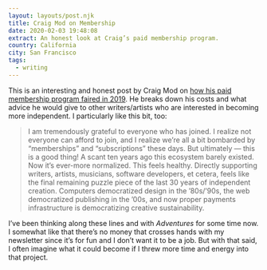 ```yaml
---
layout: layouts/post.njk
title: Craig Mod on Membership
date: 2020-02-03 19:48:08
extract: An honest look at Craig’s paid membership program.
country: California
city: San Francisco
tags:
  - writing
---
```


This is an interesting and honest post by Craig Mod on [how his paid membership program faired in 2019](https://craigmod.com/essays/membership_programs/). He breaks down his costs and what advice he would give to other writers/artists who are interested in becoming more independent. I particularly like this bit, too:

> I am tremendously grateful to everyone who has joined. I realize not everyone can afford to join, and I realize we’re all a bit bombarded by “memberships” and “subscriptions” these days. But ultimately — this is a good thing! A scant ten years ago this ecosystem barely existed. Now it’s ever-more normalized. This feels healthy. Directly supporting writers, artists, musicians, software developers, et cetera, feels like the final remaining puzzle piece of the last 30 years of independent creation. Computers democratized design in the ’80s/’90s, the web democratized publishing in the ’00s, and now proper payments infrastructure is democratizing creative sustainability.

I’ve been thinking along these lines and with _Adventures_ for some time now. I somewhat like that there’s no money that crosses hands with my newsletter since it’s for fun and I don’t want it to be a job. But with that said, I often imagine what it could become if I threw more time and energy into that project.
